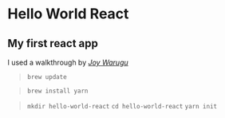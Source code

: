 # Hello World React

## My first react app

I used a walkthrough by [_Joy Warugu_](https://scotch.io/tutorials/setup-a-react-environment-using-webpack-and-babel)

>`brew update`

>`brew install yarn`

>`mkdir hello-world-react`
>`cd hello-world-react`
>`yarn init`
